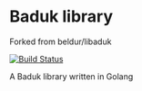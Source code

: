 # Baduk library 

Forked from beldur/libaduk

[![Build Status](https://drone.io/github.com/Beldur/libaduk/status.png)](https://drone.io/github.com/Beldur/libaduk/latest)

A Baduk library written in Golang
